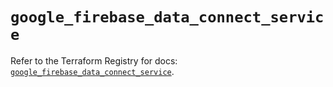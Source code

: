 # `google_firebase_data_connect_service`

Refer to the Terraform Registry for docs: [`google_firebase_data_connect_service`](https://registry.terraform.io/providers/hashicorp/google/6.22.0/docs/resources/firebase_data_connect_service).
